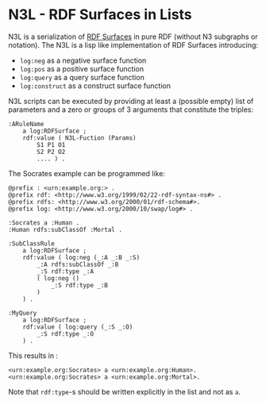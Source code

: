 # N3L - RDF Surfaces in Lists

N3L is a serialization of [RDF Surfaces](https://w3c-cg.github.io/rdfsurfaces/) in pure RDF (without N3 subgraphs or notation). The N3L is a lisp like implementation of RDF Surfaces introducing:

- `log:neg` as a negative surface function
- `log:pos` as a positive surface function
- `log:query` as a query surface function
- `log:construct` as a construct surface function

N3L scripts can be executed by providing at least a (possible empty) list of parameters and a zero or groups of 3 arguments that constitute the triples:

```
:ARuleName
    a log:RDFSurface ;
    rdf:value ( N3L-Fuction (Params) 
        S1 P1 O1
        S2 P2 O2
        .... ) .
```

The Socrates example can be programmed like:

```
@prefix : <urn:example.org:> .
@prefix rdf: <http://www.w3.org/1999/02/22-rdf-syntax-ns#> .
@prefix rdfs: <http://www.w3.org/2000/01/rdf-schema#>.
@prefix log: <http://www.w3.org/2000/10/swap/log#> .

:Socrates a :Human .
:Human rdfs:subClassOf :Mortal .

:SubClassRule
    a log:RDFSurface ;
    rdf:value ( log:neg (_:A _:B _:S)
        _:A rdfs:subClassOf _:B
        _:S rdf:type _:A
        ( log:neg () 
            _:S rdf:type _:B
        )
    ) .

:MyQuery
    a log:RDFSurface ;
    rdf:value ( log:query (_:S _:O)
        _:S rdf:type _:O
    ) .
```

This results in :

```
<urn:example.org:Socrates> a <urn:example.org:Human>.
<urn:example.org:Socrates> a <urn:example.org:Mortal>.
```

Note that `rdf:type`-s should be written explicitly in the list and not as `a`.

